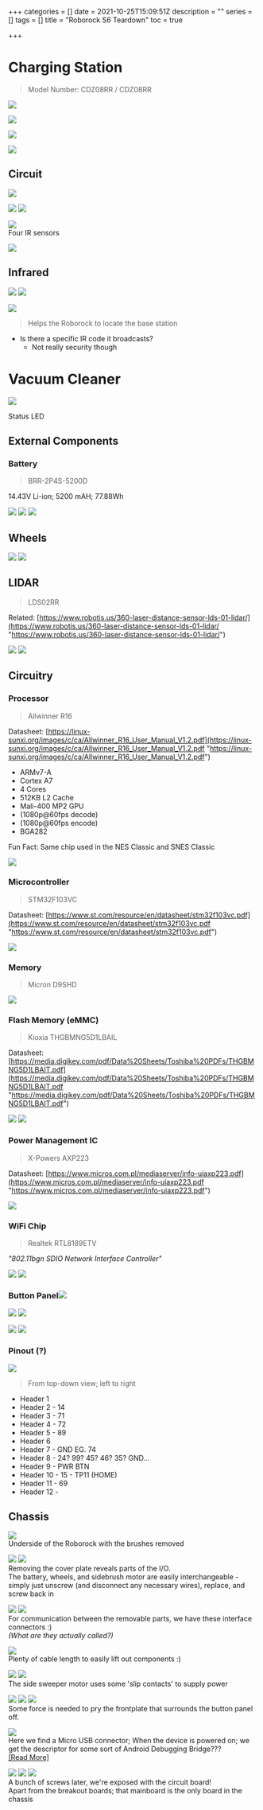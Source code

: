 +++
categories = []
date = 2021-10-25T15:09:51Z
description = ""
series = []
tags = []
title = "Roborock S6 Teardown"
toc = true

+++
# Charging Station

> Model Number: CDZ08RR / CDZ08RR

![](/uploads/20211025-20211025_175609.jpg)

![](/uploads/20211025-20211025_175620.jpg)

![](/uploads/20211025-20211025_180532.jpg)

![](/uploads/20211025-20211025_180406.jpg)

## Circuit

![](/uploads/20211025-20211025_175245.jpg)

![](/uploads/20211025-20211025_175214.jpg) ![](/uploads/20211025-20211025_175344.jpg)

![](/uploads/20211025-20211025_175307.jpg)  
Four IR sensors

![](/uploads/20211025-20211025_175320.jpg)

## Infrared

![](/uploads/20211025-20211025_180001.jpg)  ![](/uploads/20211025-20211025_180131.jpg)

![](/uploads/20211025-20211025_180118.jpg)

> Helps the Roborock to locate the base station

* Is there a specific IR code it broadcasts?
  * Not really security though

# Vacuum Cleaner

![](/uploads/20211025-20211026_005121.jpg)

Status LED

## External Components

### Battery

> BRR-2P4S-5200D

14\.43V Li-ion; 5200 mAH; 77.88Wh

![](/uploads/20211029-20211029_220613.jpg) ![](/uploads/20211029-20211029_220601.jpg) ![](/uploads/20211029-20211029_220555.jpg)

## Wheels

![](/uploads/20211029-20211030_010623.jpg) ![](/uploads/20211029-20211030_010634.jpg)

## LIDAR

> LDS02RR

Related: [https://www.robotis.us/360-laser-distance-sensor-lds-01-lidar/](https://www.robotis.us/360-laser-distance-sensor-lds-01-lidar/ "https://www.robotis.us/360-laser-distance-sensor-lds-01-lidar/")

![](/uploads/20211029-20211030_010214.jpg)  ![](/uploads/20211029-20211030_010201.jpg)

## Circuitry

### Processor

> Allwinner R16

Datasheet: [https://linux-sunxi.org/images/c/ca/Allwinner_R16_User_Manual_V1.2.pdf](https://linux-sunxi.org/images/c/ca/Allwinner_R16_User_Manual_V1.2.pdf "https://linux-sunxi.org/images/c/ca/Allwinner_R16_User_Manual_V1.2.pdf")

* ARMv7-A
* Cortex A7
* 4 Cores
* 512KB L2 Cache
* Mali-400 MP2 GPU
* (1080p@60fps decode)
* (1080p@60fps encode)
* BGA282

Fun Fact: Same chip used in the NES Classic and SNES Classic

![](/uploads/20211029-20211029_232800.jpg)

### Microcontroller

> STM32F103VC

Datasheet: [https://www.st.com/resource/en/datasheet/stm32f103vc.pdf](https://www.st.com/resource/en/datasheet/stm32f103vc.pdf "https://www.st.com/resource/en/datasheet/stm32f103vc.pdf")

![](/uploads/20211029-20211029_232748.jpg)

### Memory

> Micron D9SHD

![](/uploads/20211029-20211029_232941.jpg)

### Flash Memory (eMMC)

> Kioxia THGBMNG5D1LBAIL

Datasheet: [https://media.digikey.com/pdf/Data%20Sheets/Toshiba%20PDFs/THGBMNG5D1LBAIT.pdf](https://media.digikey.com/pdf/Data%20Sheets/Toshiba%20PDFs/THGBMNG5D1LBAIT.pdf "https://media.digikey.com/pdf/Data%20Sheets/Toshiba%20PDFs/THGBMNG5D1LBAIT.pdf")

![](/uploads/20211029-20211029_232807.jpg) ![](/uploads/20211029-20211029_235625.jpg)

### Power Management IC

> X-Powers AXP223

Datasheet: [https://www.micros.com.pl/mediaserver/info-uiaxp223.pdf](https://www.micros.com.pl/mediaserver/info-uiaxp223.pdf "https://www.micros.com.pl/mediaserver/info-uiaxp223.pdf")

![](/uploads/20211029-20211029_232816.jpg)

### WiFi Chip

> Realtek RTL8189ETV

_"802.11bgn SDIO Network Interface Controller"_

![](/uploads/20211029-20211029_233311.jpg)  ![](/uploads/20211029-20211029_232513.jpg)

### Button Panel![](/uploads/20211029-20211029_232708.jpg)

![](/uploads/20211029-20211030_010804.jpg)  ![](/uploads/20211029-20211030_010821.jpg)

![](/uploads/20211029-20211030_011017.jpg)  ![](/uploads/20211029-20211030_011036.jpg)

### Pinout (?)

![](/uploads/20211029-20211030_002444.jpg)

> From top-down view; left to right

* Header 1
* Header 2 - 14
* Header 3 - 71
* Header 4 - 72
* Header 5 - 89
* Header 6
* Header 7 - GND   EG. 74
* Header 8 - 24? 99? 45? 46? 35?     GND... 
* Header 9 - PWR BTN
* Header 10 - 15 - TP11 (HOME) 
* Header 11 - 69
* Header 12 -

## Chassis

![](/uploads/20211029-20211029_215244.jpg)  
Underside of the Roborock with the brushes removed

![](/uploads/20211029-20211029_215755.jpg)  ![](/uploads/20211029-20211029_220800.jpg)  
Removing the cover plate reveals parts of the I/O.  
The battery, wheels, and sidebrush motor are easily interchangeable - simply just unscrew (and disconnect any necessary wires), replace, and screw back in

![](/uploads/20211029-20211029_221700.jpg)  ![](/uploads/20211029-20211029_221710.jpg)  
For communication between the removable parts, we have these interface connectors :)  
_(What are they actually called?)_

![](/uploads/20211029-20211029_222356.jpg)  
Plenty of cable length to easily lift out components :)

![](/uploads/20211029-20211029_223556.jpg)  ![](/uploads/20211029-20211029_223602.jpg)  
The side sweeper motor uses some 'slip contacts' to supply power

![](/uploads/20211029-20211029_224759.jpg)  ![](/uploads/20211029-20211029_224911.jpg)  ![](/uploads/20211029-20211029_224857.jpg)  
Some force is needed to pry the frontplate that surrounds the button panel off.

![](/uploads/20211029-20211029_225036.jpg)  
Here we find a Micro USB connector; When the device is powered on; we get the descriptor for some sort of Android Debugging Bridge???  
[\[Read More\]](../usb-port/)

![](/uploads/20211029-20211029_231857.jpg)  ![](/uploads/20211029-20211029_231903.jpg)  ![](/uploads/20211029-20211029_231905.jpg)  
A bunch of screws later, we're exposed with the circuit board!  
Apart from the breakout boards; that mainboard is the only board in the chassis